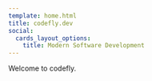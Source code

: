 ```yaml
---
template: home.html
title: codefly.dev
social:
  cards_layout_options:
    title: Modern Software Development
---
```


Welcome to codefly.
